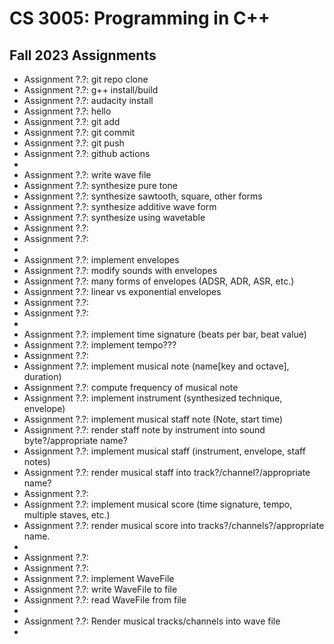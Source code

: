 CS 3005: Programming in C++
===============================================

Fall 2023 Assignments
---------------------

* Assignment ?.?: git repo clone
* Assignment ?.?: g++ install/build
* Assignment ?.?: audacity install
* Assignment ?.?: hello
* Assignment ?.?: git add
* Assignment ?.?: git commit
* Assignment ?.?: git push
* Assignment ?.?: github actions
* 
* Assignment ?.?: write wave file
* Assignment ?.?: synthesize pure tone
* Assignment ?.?: synthesize sawtooth, square, other forms
* Assignment ?.?: synthesize additive wave form
* Assignment ?.?: synthesize using wavetable
* Assignment ?.?: 
* Assignment ?.?: 
* 
* Assignment ?.?: implement envelopes
* Assignment ?.?: modify sounds with envelopes
* Assignment ?.?: many forms of envelopes (ADSR, ADR, ASR, etc.)
* Assignment ?.?: linear vs exponential envelopes
* Assignment ?.?: 
* Assignment ?.?: 
* 
* Assignment ?.?: implement time signature (beats per bar, beat value)
* Assignment ?.?: implement tempo???
* Assignment ?.?: 
* Assignment ?.?: implement musical note (name[key and octave], duration)
* Assignment ?.?: compute frequency of musical note
* Assignment ?.?: implement instrument (synthesized technique, envelope)
* Assignment ?.?: implement musical staff note (Note, start time)
* Assignment ?.?: render staff note by instrument into sound byte?/appropriate name?
* Assignment ?.?: implement musical staff (instrument, envelope, staff notes)
* Assignment ?.?: render musical staff into track?/channel?/appropriate name?
* Assignment ?.?: 
* Assignment ?.?: implement musical score (time signature, tempo, multiple staves, etc.)
* Assignment ?.?: render musical score into tracks?/channels?/appropriate name.
* 
* Assignment ?.?: 
* Assignment ?.?: 
* Assignment ?.?: implement WaveFile
* Assignment ?.?: write WaveFile to file
* Assignment ?.?: read WaveFile from file
* 
* Assignment ?.?: Render musical tracks/channels into wave file
* 







